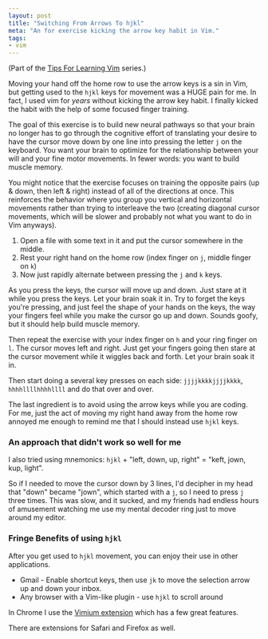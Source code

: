 ```yaml
---
layout: post
title: "Switching From Arrows To hjkl"
meta: "An for exercise kicking the arrow key habit in Vim."
tags:
- vim
---
```


(Part of the [Tips For Learning Vim](tips-for-learning-vim.html) series.)

Moving your hand off the home row to use the arrow keys is a sin in Vim, but getting used to the `hjkl` keys for movement was a HUGE pain for me.  In fact, I used vim for _years_ without kicking the arrow key habit.  I finally kicked the habit with the help of some focused finger training.

The goal of this exercise is to build new neural pathways so that your brain no longer has to go through the cognitive effort of translating your desire to have the cursor move down by one line into pressing the letter `j` on the keyboard.  You want your brain to optimize for the relationship between your will and your fine motor movements.  In fewer words: you want to build muscle memory.

You might notice that the exercise focuses on training the opposite pairs (up & down, then left & right) instead of all of the directions at once.  This reinforces the behavior where you group you vertical and horizontal movements rather than trying to interleave the two (creating diagonal cursor movements, which will be slower and probably not what you want to do in Vim anyways).

1. Open a file with some text in it and put the cursor somewhere in the middle.
2. Rest your right hand on the home row (index finger on `j`, middle finger on `k`)
3. Now just rapidly alternate between pressing the `j` and `k` keys.

As you press the keys, the cursor will move up and down.  Just stare at it while you press the keys.  Let your brain soak it in.  Try to forget the keys you're pressing, and just feel the shape of your hands on the keys, the way your fingers feel while you make the cursor go up and down.  Sounds goofy, but it should help build muscle memory.

Then repeat the exercise with your index finger on `h` and your ring finger on `l`.  The cursor moves left and right.  Just get your fingers going then stare at the cursor movement while it wiggles back and forth.  Let your brain soak it in.

Then start doing a several key presses on each side: `jjjjkkkkjjjjkkkk`, `hhhhllllhhhhllll` and do that over and over.

The last ingredient is to avoid using the arrow keys while you are coding.  For me, just the act of moving my right hand away from the home row annoyed me enough to remind me that I should instead use `hjkl` keys.

### An approach that didn't work so well for me

I also tried using mnemonics: `hjkl` + "left, down, up, right" = "keft, jown, kup, light".

So if I needed to move the cursor down by 3 lines, I'd decipher in my head that "down" became "jown", which started with a `j`, so I need to press `j` three times.  This was slow, and it sucked, and my friends had endless hours of amusement watching me use my mental decoder ring just to move around my editor.

### Fringe Benefits of using `hjkl`

After you get used to `hjkl` movement, you can enjoy their use in other applications.

* Gmail - Enable shortcut keys, then use `jk` to move the selection arrow up and down your inbox.
* Any browser with a Vim-like plugin - use `hjkl` to scroll around

In Chrome I use the [Vimium extension](https://chrome.google.com/extensions/detail/dbepggeogbaibhgnhhndojpepiihcmeb) which has a few great features.

There are extensions for Safari and Firefox as well.

